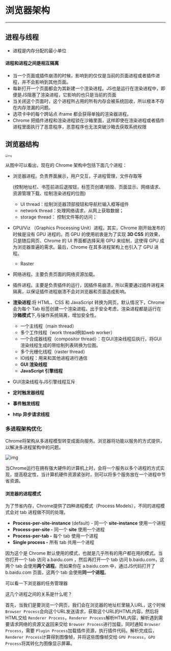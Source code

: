 # 浏览器架构

---



## 进程与线程

- 进程是内存分配的最小单位

#### 进程和进程之间是相互隔离

- 当一个页面或插件崩溃的时候，影响到的仅仅是当前的页面进程或者插件进程，并不会影响到其他页面。
- 每新打开一个页面都会为其新建一个渲染进程。JS也是运行在渲染进程中，即便是JS阻塞了渲染进程，它影响的也只是当前的页面
- 当关闭这个页面时，这个进程所占用的所有内存会被系统回收，所以根本不存在内存泄漏的问题。
- 选项卡中的每个跨站点 iframe 都会获得单独的渲染器进程。
- Chrome 把插件进程和渲染进程锁在沙箱里面，这样即使在渲染进程或者插件进程里面执行了恶意程序，恶意程序也无法突破沙箱去获取系统权限

## 浏览器结构

<img src="https://p6-juejin.byteimg.com/tos-cn-i-k3u1fbpfcp/ea67200387794bd094956af8ef5f3b19~tplv-k3u1fbpfcp-zoom-1.image" alt="img" style="zoom:50%;" />

从图中可以看出，现在的 Chrome 架构中包括下面几个进程：

- 浏览器进程。负责界面展示，用户交互，子进程管理，文件存取等

  (控制地址栏、书签前进后退按钮，标签页创建/销毁、页面显示、网络请求、资源管理下载、绘制渲染进程的位图)

  - UI thread：绘制浏览器顶部按钮和导航栏输入框等组件
  - network thread：处理网络请求，从网上获取数据；
  - storage thread： 控制文件等的访问；
- GPU/Viz （Graphics Processing Unit）进程。其实，Chrome 刚开始发布的时候是没有 GPU 进程的。而 GPU 的使用初衷是为了实现 **3D CSS** 的效果，只是随后网页、Chrome 的 UI 界面都选择采用 GPU 来绘制，这使得 GPU 成为浏览器普遍的需求。最后，Chrome 在其多进程架构上也引入了 GPU 进程。

  - Raster
- 网络进程。主要负责页面的网络资源加载。
- 插件进程。主要是负责插件的运行，因插件易崩溃，所以需要通过插件进程来隔离，以保证插件进程崩溃不会对浏览器和页面造成影响。
- **渲染进程**:将 HTML、CSS 和 JavaScript 转换为网页，默认情况下，Chrome 会为每个 Tab 标签创建一个渲染进程。出于安全考虑，渲染进程都是运行在**沙箱模式**下,与操作系统隔离，增加安全性。

  - 一个主线程（main thread）
  - 多个工作线程（work thread例如web worker）
  - 一个合成器线程（compositor thread）：在GUI渲染线程后执行，将GUI渲染线程生成的带绘制列表转换为位图。
  - 多个光栅化线程（raster thread）
  - IO线程：用来和其他进程进行通信
  - **GUI 渲染线程**
  - **JavaScript 引擎线程**
- GUI渲染线程与JS引擎线程互斥
- **定时触发器线程**
- **事件触发线程**
- **http 异步请求线程**

### 多进程架构优化

Chrome将架构从多进程模型转变成面向服务。浏览器将功能以服务的方式提供，以解决多进程架构中的问题。

﻿![img](https://static001.geekbang.org/infoq/72/72ab917eee34ffd4b8bb1352a8f73ad6.png)

当Chrome运行在拥有强大硬件的计算机上时，会将一个服务以多个进程的方式实现，提高稳定性，当计算机硬件资源紧张时，则可以将多个服务放在一个进程中节省资源。

#### 浏览器的进程模式

为了节省内存，Chrome提供了四种进程模式（Process Models），不同的进程模式会对 tab 进程做不同的处理。

- **Process-per-site-instance** (default) - 同一个 **site-instance** 使用一个进程
- **Process-per-site -** 同一个 **site** 使用一个进程
- **Process-per-tab -** 每个 tab 使用一个进程
- **Single process -** 所有 tab 共用一个进程

因为这个是 Chrome 默认使用的模式，也就是几乎所有的用户都在用的模式。当你打开一个 tab 访问 a.baidu.com ，然后再打开一个 tab 访问 b.baidu.com，这两个 tab 会使用**两个进程**。而如果你在 a.baidu.com 中，通过JS代码打开了 b.baidu.com 页面，这两个 tab 会使用**同一个进程**。

可以看一下浏览器的任务管理器

这几个进程之间的关系是什么呢？

首先，当我们是要浏览一个网页，我们会在浏览器的地址栏里输入URL，这个时候 `Browser Process`会向这个URL发送请求，获取这个URL的HTML内容，然后将HTML交给 `Renderer Process`，`Renderer Process`解析HTML内容，解析遇到需要请求网络的资源又返回来交给 `Browser Process`进行加载，同时通知 `Browser Process`，需要 `Plugin Process`加载插件资源，执行插件代码。解析完成后，`Renderer Process`计算得到图像帧，并将这些图像帧交给 `GPU Process`，`GPU Process`将其转化为图像显示屏幕。
